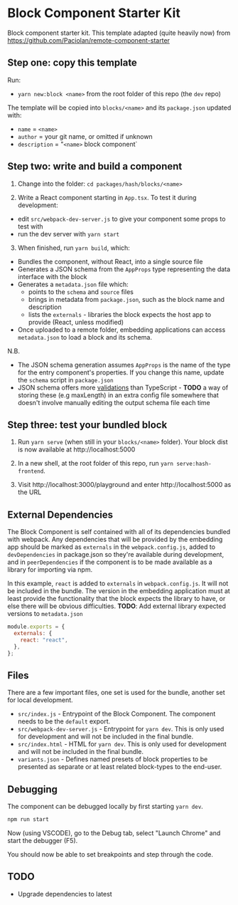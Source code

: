 # Block Component Starter Kit

Block component starter kit. This template adapted (quite heavily now) from https://github.com/Paciolan/remote-component-starter

## Step one: copy this template

Run:

- `yarn new:block <name>` from the root folder of this repo (the `dev` repo)

The template will be copied into `blocks/<name>` and its `package.json` updated with:

- `name` = `<name>`
- `author` = your git name, or omitted if unknown
- `description` = "`<name>` block component`

## Step two: write and build a component

1. Change into the folder: `cd packages/hash/blocks/<name>`

2. Write a React component starting in `App.tsx`. To test it during development:

- edit `src/webpack-dev-server.js` to give your component some props to test with
- run the dev server with `yarn start`

3. When finished, run `yarn build`, which:

- Bundles the component, without React, into a single source file
- Generates a JSON schema from the `AppProps` type representing the data interface with the block
- Generates a `metadata.json` file which:
  - points to the `schema` and `source` files
  - brings in metadata from `package.json`, such as the block name and description
  - lists the `externals` - libraries the block expects the host app to provide (React, unless modified)
- Once uploaded to a remote folder, embedding applications can access `metadata.json` to load a block and its schema.

N.B.

- The JSON schema generation assumes `AppProps` is the name of the type for the entry component's properties. If you change this name, update the `schema` script in `package.json`
- JSON schema offers more [validations](https://json-schema.org/draft/2019-09/json-schema-validation.html) than TypeScript - **TODO** a way of storing these (e.g maxLength) in an extra config file somewhere that doesn't involve manually editing the output schema file each time

## Step three: test your bundled block

1. Run `yarn serve` (when still in your `blocks/<name>` folder). Your block dist is now available at http://localhost:5000

2. In a new shell, at the root folder of this repo, run `yarn serve:hash-frontend`.

3. Visit http://localhost:3000/playground and enter http://localhost:5000 as the URL

## External Dependencies

The Block Component is self contained with all of its dependencies bundled with webpack. Any dependencies that will be provided by the embedding app should be marked as `externals` in the `webpack.config.js`, added to `devDependencies` in package.json so they're available during development, and in `peerDependencies` if the component is to be made available as a library for importing via npm.

In this example, `react` is added to `externals` in `webpack.config.js`. It will not be included in the bundle. The version in the embedding application must at least provide the functionality that the block expects the library to have, or else there will be obvious difficulties. **TODO**: Add external library expected versions to `metadata.json`

```javascript
module.exports = {
  externals: {
    react: "react",
  },
};
```

## Files

There are a few important files, one set is used for the bundle, another set for local development.

- `src/index.js` - Entrypoint of the Block Component. The component needs to be the `default` export.
- `src/webpack-dev-server.js` - Entrypoint for `yarn dev`. This is only used for development and will not be included in the final bundle.
- `src/index.html` - HTML for `yarn dev`. This is only used for development and will not be included in the final bundle.
- `variants.json` - Defines named presets of block properties to be presented as
  separate or at least related block-types to the end-user.

## Debugging

The component can be debugged locally by first starting `yarn dev`.

```bash
npm run start
```

Now (using VSCODE), go to the Debug tab, select "Launch Chrome" and start the debugger (F5).

You should now be able to set breakpoints and step through the code.

## TODO

- Upgrade dependencies to latest
